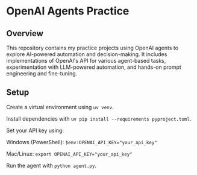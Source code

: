 # OpenAI Agents Practice

## Overview

This repository contains my practice projects using OpenAI agents to explore AI-powered automation and decision-making. It includes implementations of OpenAI's API for various agent-based tasks, experimentation with LLM-powered automation, and hands-on prompt engineering and fine-tuning.

## Setup

Create a virtual environment using `uv venv`.

Install dependencies with `uv pip install --requirements pyproject.toml`.

Set your API key using:

Windows (PowerShell): `$env:OPENAI_API_KEY="your_api_key"`

Mac/Linux: `export OPENAI_API_KEY="your_api_key"`

Run the agent with `python agent.py`.